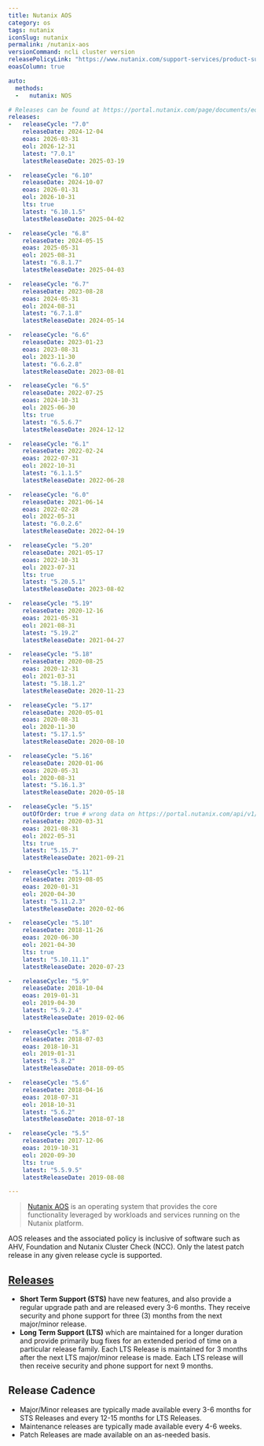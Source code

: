 ```yaml
---
title: Nutanix AOS
category: os
tags: nutanix
iconSlug: nutanix
permalink: /nutanix-aos
versionCommand: ncli cluster version
releasePolicyLink: "https://www.nutanix.com/support-services/product-support/support-policies-and-faqs"
eoasColumn: true

auto:
  methods:
  -   nutanix: NOS

# Releases can be found at https://portal.nutanix.com/page/documents/eol/list?type=aos.
releases:
-   releaseCycle: "7.0"
    releaseDate: 2024-12-04
    eoas: 2026-03-31
    eol: 2026-12-31
    latest: "7.0.1"
    latestReleaseDate: 2025-03-19

-   releaseCycle: "6.10"
    releaseDate: 2024-10-07
    eoas: 2026-01-31
    eol: 2026-10-31
    lts: true
    latest: "6.10.1.5"
    latestReleaseDate: 2025-04-02

-   releaseCycle: "6.8"
    releaseDate: 2024-05-15
    eoas: 2025-05-31
    eol: 2025-08-31
    latest: "6.8.1.7"
    latestReleaseDate: 2025-04-03

-   releaseCycle: "6.7"
    releaseDate: 2023-08-28
    eoas: 2024-05-31
    eol: 2024-08-31
    latest: "6.7.1.8"
    latestReleaseDate: 2024-05-14

-   releaseCycle: "6.6"
    releaseDate: 2023-01-23
    eoas: 2023-08-31
    eol: 2023-11-30
    latest: "6.6.2.8"
    latestReleaseDate: 2023-08-01

-   releaseCycle: "6.5"
    releaseDate: 2022-07-25
    eoas: 2024-10-31
    eol: 2025-06-30
    lts: true
    latest: "6.5.6.7"
    latestReleaseDate: 2024-12-12

-   releaseCycle: "6.1"
    releaseDate: 2022-02-24
    eoas: 2022-07-31
    eol: 2022-10-31
    latest: "6.1.1.5"
    latestReleaseDate: 2022-06-28

-   releaseCycle: "6.0"
    releaseDate: 2021-06-14
    eoas: 2022-02-28
    eol: 2022-05-31
    latest: "6.0.2.6"
    latestReleaseDate: 2022-04-19

-   releaseCycle: "5.20"
    releaseDate: 2021-05-17
    eoas: 2022-10-31
    eol: 2023-07-31
    lts: true
    latest: "5.20.5.1"
    latestReleaseDate: 2023-08-02

-   releaseCycle: "5.19"
    releaseDate: 2020-12-16
    eoas: 2021-05-31
    eol: 2021-08-31
    latest: "5.19.2"
    latestReleaseDate: 2021-04-27

-   releaseCycle: "5.18"
    releaseDate: 2020-08-25
    eoas: 2020-12-31
    eol: 2021-03-31
    latest: "5.18.1.2"
    latestReleaseDate: 2020-11-23

-   releaseCycle: "5.17"
    releaseDate: 2020-05-01
    eoas: 2020-08-31
    eol: 2020-11-30
    latest: "5.17.1.5"
    latestReleaseDate: 2020-08-10

-   releaseCycle: "5.16"
    releaseDate: 2020-01-06
    eoas: 2020-05-31
    eol: 2020-08-31
    latest: "5.16.1.3"
    latestReleaseDate: 2020-05-18

-   releaseCycle: "5.15"
    outOfOrder: true # wrong data on https://portal.nutanix.com/api/v1/eol/find?type=NOS
    releaseDate: 2020-03-31
    eoas: 2021-08-31
    eol: 2022-05-31
    lts: true
    latest: "5.15.7"
    latestReleaseDate: 2021-09-21

-   releaseCycle: "5.11"
    releaseDate: 2019-08-05
    eoas: 2020-01-31
    eol: 2020-04-30
    latest: "5.11.2.3"
    latestReleaseDate: 2020-02-06

-   releaseCycle: "5.10"
    releaseDate: 2018-11-26
    eoas: 2020-06-30
    eol: 2021-04-30
    lts: true
    latest: "5.10.11.1"
    latestReleaseDate: 2020-07-23

-   releaseCycle: "5.9"
    releaseDate: 2018-10-04
    eoas: 2019-01-31
    eol: 2019-04-30
    latest: "5.9.2.4"
    latestReleaseDate: 2019-02-06

-   releaseCycle: "5.8"
    releaseDate: 2018-07-03
    eoas: 2018-10-31
    eol: 2019-01-31
    latest: "5.8.2"
    latestReleaseDate: 2018-09-05

-   releaseCycle: "5.6"
    releaseDate: 2018-04-16
    eoas: 2018-07-31
    eol: 2018-10-31
    latest: "5.6.2"
    latestReleaseDate: 2018-07-18

-   releaseCycle: "5.5"
    releaseDate: 2017-12-06
    eoas: 2019-10-31
    eol: 2020-09-30
    lts: true
    latest: "5.5.9.5"
    latestReleaseDate: 2019-08-08

---
```


> [Nutanix AOS](https://www.nutanixbible.com/4a-book-of-aos-architecture.html) is an operating
> system that provides the core functionality leveraged by workloads and services running on the
> Nutanix platform.

AOS releases and the associated policy is inclusive of software such as AHV, Foundation and Nutanix
Cluster Check (NCC). Only the latest patch release in any given release cycle is supported.

## [Releases](https://portal.nutanix.com/page/documents/kbs/details?targetId=kA00e000000LIi9CAG)

* **Short Term Support (STS)** have new features, and also provide a regular upgrade path and are
  released every 3-6 months. They receive security and phone support for three (3) months from the
  next major/minor release.
* **Long Term Support (LTS)** which are maintained for a longer duration and provide primarily bug
  fixes for an extended period of time on a particular release family. Each LTS Release is
  maintained for 3 months after the next LTS major/minor release is made. Each LTS release will
  then receive security and phone support for next 9 months.

## Release Cadence

* Major/Minor releases are typically made available every 3-6 months for STS Releases and every
  12-15 months for LTS Releases.
* Maintenance releases are typically made available every 4-6 weeks.
* Patch Releases are made available on an as-needed basis.
